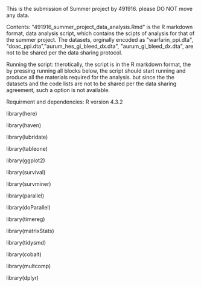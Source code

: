 This is the submission of Summer project by 491916. please DO NOT move any data. 

Contents: 
"491916_summer_project_data_analysis.Rmd" is the R markdown format, data analysis script, which contains the scipts of analysis for that of the summer project. 
The datasets, orginally encoded as "warfarin_ppi.dta", "doac_ppi.dta","aurum_hes_gi_bleed_dx.dta", "aurum_gi_bleed_dx.dta", are not to be shared per the data sharing protocol. 

Running the script: 
therotically, the script is in the R markdown format, the by pressing running all blocks below, the script should start running and produce all the materials required for the analysis. 
but since the the datasets and the code lists are not to be shared per the data sharing agreement, such a option is not available. 

Requirment and dependencies: 
R version 4.3.2

library(here)

library(haven)

library(lubridate)

library(tableone) 

library(ggplot2)

library(survival)

library(survminer)

library(parallel)

library(doParallel)

library(timereg)

library(matrixStats) 

library(tidysmd)

library(cobalt)

library(multcomp)

library(dplyr)
